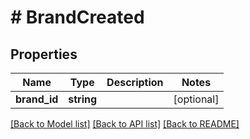 # # BrandCreated

## Properties

Name | Type | Description | Notes
------------ | ------------- | ------------- | -------------
**brand_id** | **string** |  | [optional]

[[Back to Model list]](../../README.md#models) [[Back to API list]](../../README.md#endpoints) [[Back to README]](../../README.md)
